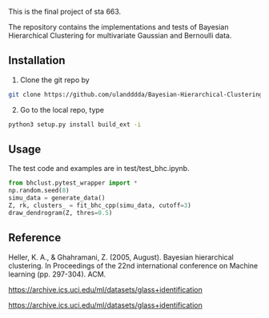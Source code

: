 This is the final project of sta 663.

The repository contains the implementations and tests of Bayesian Hierarchical Clustering for multivariate Gaussian and Bernoulli data.

## Installation
1. Clone the git repo by

```sh
git clone https://github.com/ulandddda/Bayesian-Hierarchical-Clustering.git
```

2. Go to the local repo, type

```sh
python3 setup.py install build_ext -i
```


## Usage

The test code and examples are in test/test_bhc.ipynb.

```python
from bhclust.pytest_wrapper import *
np.random.seed(8)
simu_data = generate_data()
Z, rk, clusters_ = fit_bhc_cpp(simu_data, cutoff=3)
draw_dendrogram(Z, thres=0.5)
```

## Reference
Heller, K. A., & Ghahramani, Z. (2005, August). Bayesian hierarchical clustering. In Proceedings of the 22nd international conference on Machine learning (pp. 297-304). ACM.

https://archive.ics.uci.edu/ml/datasets/glass+identification 

https://archive.ics.uci.edu/ml/datasets/glass+identification
